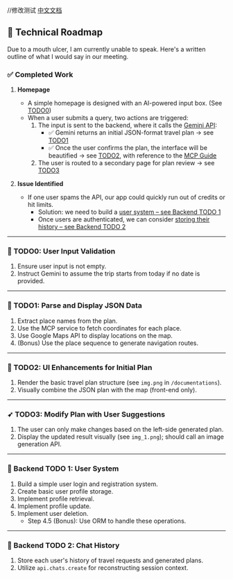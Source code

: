 //修改测试
[中文文档](documentations/CODE_OF_CONDUCT_CN.md)
## 🧪 Technical Roadmap

Due to a mouth ulcer, I am currently unable to speak. Here's a written outline of what I would say in our meeting.

### ✅ Completed Work

1. **Homepage**
    - A simple homepage is designed with an AI-powered input box. (See [TODO0](#todo0))
    - When a user submits a query, two actions are triggered:
        1. The input is sent to the backend, where it calls the [Gemini API](https://www.gemini.com/):
            - ✅ Gemini returns an initial JSON-format travel plan → see [TODO1](#todo1)
            - ✅ Once the user confirms the plan, the interface will be beautified → see [TODO2](#todo2), with reference to the [MCP Guide](https://o90p05z3t4.feishu.cn/wiki/Vldsw7DYdiJHe4kmzcJc0wzTnIc)
        2. The user is routed to a secondary page for plan review → see [TODO3](#todo3)

2. **Issue Identified**
    - If one user spams the API, our app could quickly run out of credits or hit limits.
        - Solution: we need to build a [user system – see Backend TODO 1](#backend-todo-1)
        - Once users are authenticated, we can consider [storing their history – see Backend TODO 2](#backend-todo-2)

---

### 📝 TODO0: User Input Validation

1. Ensure user input is not empty.
2. Instruct Gemini to assume the trip starts from today if no date is provided.

---

### 🧠 TODO1: Parse and Display JSON Data

1. Extract place names from the plan.
2. Use the MCP service to fetch coordinates for each place.
3. Use Google Maps API to display locations on the map.
4. (Bonus) Use the place sequence to generate navigation routes.

---

### 🎨 TODO2: UI Enhancements for Initial Plan

1. Render the basic travel plan structure (see `img.png` in `/documentations`).
2. Visually combine the JSON plan with the map (front-end only).

---

### ➶ TODO3: Modify Plan with User Suggestions

1. The user can only make changes based on the left-side generated plan.
2. Display the updated result visually (see `img_1.png`); should call an image generation API.

---

### 🔐 Backend TODO 1: User System

1. Build a simple user login and registration system.
2. Create basic user profile storage.
3. Implement profile retrieval.
4. Implement profile update.
5. Implement user deletion.
    - Step 4.5 (Bonus): Use ORM to handle these operations.

---

### 📒 Backend TODO 2: Chat History

1. Store each user's history of travel requests and generated plans.
2. Utilize `api.chats.create` for reconstructing session context.

